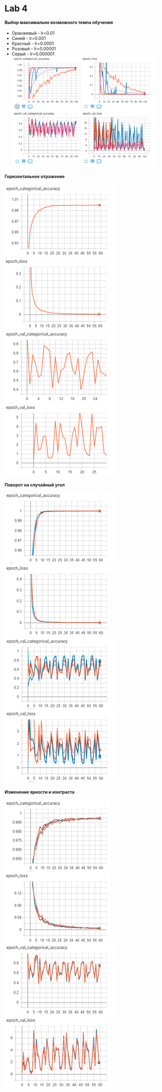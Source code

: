 # Lab 4

#### Выбор  максимально возможного темпа обучения
* Оранжевый - lr=0.01
* Синий - lr=0.001
* Красный - lr=0.0001
* Розовый -  lr=0.00001
* Серый -  lr=0.000001
![lr](lr.PNG)

#### Горизонтальное отражение
![lr](flip1.PNG)
![lr](flip2.PNG)
![lr](flip3.PNG)
![lr](flip4.PNG)

#### Поворот на случайный угол
![lr](rot1.PNG)
![lr](rot2.PNG)
![lr](rot3.PNG)
![lr](rot4.PNG)

#### Изменение яркости и контраста
![lr](contr1.PNG)
![lr](contr2.PNG)
![lr](contr3.PNG)
![lr](contr4.PNG)








